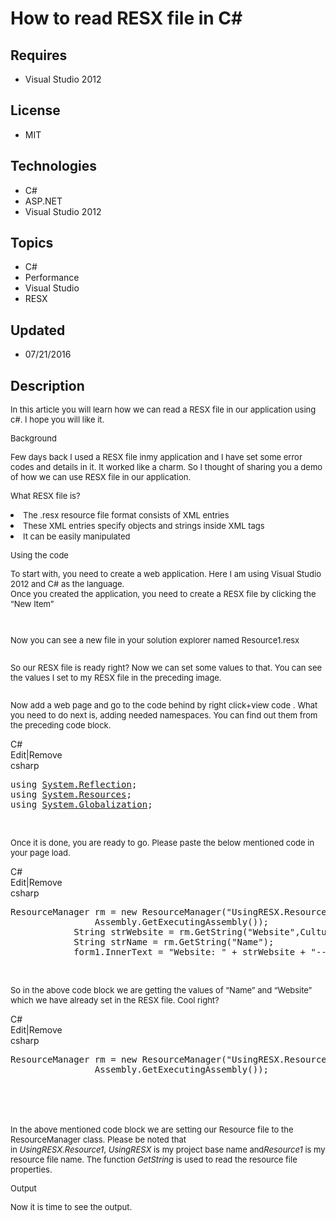 # How to read RESX file in C#
## Requires
- Visual Studio 2012
## License
- MIT
## Technologies
- C#
- ASP.NET
- Visual Studio 2012
## Topics
- C#
- Performance
- Visual Studio
- RESX
## Updated
- 07/21/2016
## Description

<p><span style="font-size:small">In this article you will learn how we can read a RESX file in our application using c#. I hope you will like it.<br>
</span></p>
<p><span style="font-size:small">Background</span></p>
<p><span style="font-size:small">Few days back I used a RESX file inmy application and I have set some error codes and details in it. It worked like a charm. So I thought of sharing you a demo of how we can use RESX file in our application.</span></p>
<p><span style="font-size:small">What RESX file is?</span></p>
<li><span style="font-size:small">The .resx resource file format consists of XML entries</span>
</li><li><span style="font-size:small">These XML entries specify objects and strings inside XML tags</span>
</li><li><span style="font-size:small">It can be easily manipulated</span>
<p><span style="font-size:small">Using the code</span></p>
<p><span style="font-size:small">To start with, you need to create a web application. Here I am using Visual Studio 2012 and C# as the language.</span><br>
<span style="font-size:small">Once you created the application, you need to create a RESX file by clicking the &ldquo;New Item&rdquo;</span></p>
<p><span style="font-size:small"><img src="http://sibeeshpassion.com/Content/Images/UsingRESXFileinCSharp1.png" alt=""></span></p>
<p><span style="font-size:small"><img src="http://sibeeshpassion.com/Content/Images/UsingRESXFileinCSharp2.png" alt=""></span></p>
<p><span style="font-size:small">Now you can see a new file in your solution explorer named Resource1.resx</span></p>
<p><span style="font-size:small"><img src="http://sibeeshpassion.com/Content/Images/UsingRESXFileinCSharp3.png" alt=""></span></p>
<p><span style="font-size:small">So our RESX file is ready right? Now we can set some values to that.&nbsp;You can see the values I set to my RESX file in the preceding image.</span></p>
<p><span style="font-size:small"><img src="http://sibeeshpassion.com/Content/Images/UsingRESXFileinCSharp4.png" alt=""></span></p>
<p><span style="font-size:small">Now add a web page and go to the code behind by right click&#43;view code . What you need to do next is, adding needed namespaces. You can find out them from the preceding code block.</span></p>
<div>
<div class="syntaxhighlighter csharp" id="highlighter_829970">
<div class="scriptcode">
<div class="pluginEditHolder" pluginCommand="mceScriptCode">
<div class="title"><span>C#</span></div>
<div class="pluginLinkHolder"><span class="pluginEditHolderLink">Edit</span>|<span class="pluginRemoveHolderLink">Remove</span></div>
<span class="hidden">csharp</span>

<div class="preview">
<pre class="js">using&nbsp;<a class="libraryLink" href="https://msdn.microsoft.com/en-US/library/System.Reflection.aspx" target="_blank" title="Auto generated link to System.Reflection">System.Reflection</a>;&nbsp;
using&nbsp;<a class="libraryLink" href="https://msdn.microsoft.com/en-US/library/System.Resources.aspx" target="_blank" title="Auto generated link to System.Resources">System.Resources</a>;&nbsp;
using&nbsp;<a class="libraryLink" href="https://msdn.microsoft.com/en-US/library/System.Globalization.aspx" target="_blank" title="Auto generated link to System.Globalization">System.Globalization</a>;&nbsp;
</pre>
</div>
</div>
</div>
<div class="endscriptcode">&nbsp;</div>
</div>
</div>
<p><span style="font-size:small">Once it is done, you are ready to go. Please paste the below mentioned code in your page load.</span></p>
<div>
<div class="syntaxhighlighter csharp" id="highlighter_474100">
<div class="scriptcode">
<div class="pluginEditHolder" pluginCommand="mceScriptCode">
<div class="title"><span>C#</span></div>
<div class="pluginLinkHolder"><span class="pluginEditHolderLink">Edit</span>|<span class="pluginRemoveHolderLink">Remove</span></div>
<span class="hidden">csharp</span>

<div class="preview">
<pre class="js">ResourceManager&nbsp;rm&nbsp;=&nbsp;<span class="js__operator">new</span>&nbsp;ResourceManager(<span class="js__string">&quot;UsingRESX.Resource1&quot;</span>,&nbsp;
&nbsp;&nbsp;&nbsp;&nbsp;&nbsp;&nbsp;&nbsp;&nbsp;&nbsp;&nbsp;&nbsp;&nbsp;&nbsp;&nbsp;&nbsp;&nbsp;Assembly.GetExecutingAssembly());&nbsp;
&nbsp;&nbsp;&nbsp;&nbsp;&nbsp;&nbsp;&nbsp;&nbsp;&nbsp;&nbsp;&nbsp;&nbsp;<span class="js__object">String</span>&nbsp;strWebsite&nbsp;=&nbsp;rm.GetString(<span class="js__string">&quot;Website&quot;</span>,CultureInfo.CurrentCulture);&nbsp;
&nbsp;&nbsp;&nbsp;&nbsp;&nbsp;&nbsp;&nbsp;&nbsp;&nbsp;&nbsp;&nbsp;&nbsp;<span class="js__object">String</span>&nbsp;strName&nbsp;=&nbsp;rm.GetString(<span class="js__string">&quot;Name&quot;</span>);&nbsp;
&nbsp;&nbsp;&nbsp;&nbsp;&nbsp;&nbsp;&nbsp;&nbsp;&nbsp;&nbsp;&nbsp;&nbsp;form1.InnerText&nbsp;=&nbsp;<span class="js__string">&quot;Website:&nbsp;&quot;</span>&nbsp;&#43;&nbsp;strWebsite&nbsp;&#43;&nbsp;<span class="js__string">&quot;--Name:&nbsp;&quot;</span>&nbsp;&#43;&nbsp;strName;&nbsp;
</pre>
</div>
</div>
</div>
<div class="endscriptcode">&nbsp;</div>
</div>
</div>
<p><span style="font-size:small">So in the above code block we are getting the values of &ldquo;Name&rdquo; and &ldquo;Website&rdquo; which we have already set in the RESX file. Cool right?</span></p>
<div>
<div class="syntaxhighlighter csharp" id="highlighter_404127">
<div class="scriptcode">
<div class="pluginEditHolder" pluginCommand="mceScriptCode">
<div class="title"><span>C#</span></div>
<div class="pluginLinkHolder"><span class="pluginEditHolderLink">Edit</span>|<span class="pluginRemoveHolderLink">Remove</span></div>
<span class="hidden">csharp</span>

<div class="preview">
<pre class="js">ResourceManager&nbsp;rm&nbsp;=&nbsp;<span class="js__operator">new</span>&nbsp;ResourceManager(<span class="js__string">&quot;UsingRESX.Resource1&quot;</span>,&nbsp;
&nbsp;&nbsp;&nbsp;&nbsp;&nbsp;&nbsp;&nbsp;&nbsp;&nbsp;&nbsp;&nbsp;&nbsp;&nbsp;&nbsp;&nbsp;&nbsp;Assembly.GetExecutingAssembly());</pre>
</div>
</div>
</div>
<div class="endscriptcode">&nbsp;</div>
<br>
<table border="0" cellspacing="0" cellpadding="0">
<tbody>
</tbody>
</table>
</div>
</div>
<p><span style="font-size:small">In the above mentioned code block we are setting our Resource file to the ResourceManager class. Please be noted that in&nbsp;<em>UsingRESX.Resource1</em>,&nbsp;<em>UsingRESX</em>&nbsp;is my project base name and<em>Resource1</em>&nbsp;is
 my resource file name. The function&nbsp;<em>GetString</em>&nbsp;is used to read the resource file properties.&nbsp;</span></p>
<p><span style="font-size:small">Output</span></p>
<p><span style="font-size:small">Now it is time to see the output.</span></p>
<p><span style="font-size:small"><img src="http://sibeeshpassion.com/Content/Images/UsingRESXFileinCSharp5.png" alt=""></span></p>
</li>